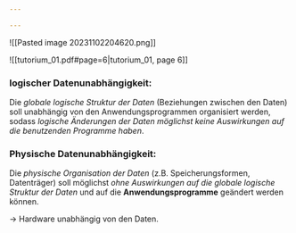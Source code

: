 ```yaml
---

---
```


![[Pasted image 20231102204620.png]]

![[tutorium_01.pdf#page=6|tutorium_01, page 6]]


### logischer Datenunabhängigkeit:

Die _globale logische Struktur der Daten_ (Beziehungen zwischen den Daten) soll unabhängig von den Anwendungsprogrammen organisiert werden, sodass _logische Änderungen der Daten möglichst keine Auswirkungen auf die benutzenden Programme haben_.

### Physische Datenunabhängigkeit: 

Die _physische Organisation der Daten_ (z.B. Speicherungsformen, Datenträger) soll möglichst _ohne Auswirkungen auf die globale logische Struktur der Daten_ und auf die __Anwendungsprogramme__ geändert werden können. 

-> Hardware unabhängig von den Daten.